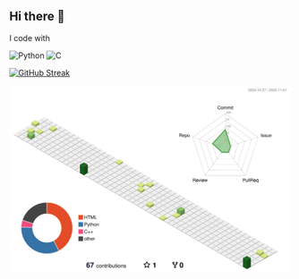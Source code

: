 ## Hi there 👋
I code with 

![Python](https://img.shields.io/badge/python-3670A0?style=for-the-badge&logo=python&logoColor=ffdd54)
![C](https://img.shields.io/badge/c-%2300599C.svg?style=for-the-badge&logo=c&logoColor=white)



[![GitHub Streak](https://github-readme-streak-stats.herokuapp.com/?user=Nakarin010)](https://git.io/streak-stats)


![](./profile-3d-contrib/profile-green-animate.svg)



<!--
**Nakarin010/Nakarin010** is a ✨ _special_ ✨ repository because its `README.md` (this file) appears on your GitHub profile.

![Bitcoin](https://img.shields.io/badge/Bitcoin-000?style=for-the-badge&logo=bitcoin&logoColor=white)
![Quora](https://img.shields.io/badge/Quora-%23B92B27.svg?style=for-the-badge&logo=Quora&logoColor=white)
![Python](https://img.shields.io/badge/python-3670A0?style=for-the-badge&logo=python&logoColor=ffdd54)





Here are some ideas to get you started:

- 🔭 I’m currently working on ...
- 🌱 I’m currently learning ...
- 👯 I’m looking to collaborate on ...
- 🤔 I’m looking for help with ...
- 💬 Ask me about ...
- 📫 How to reach me: ...
- 😄 Pronouns: ...
- ⚡ Fun fact: ...
-->
